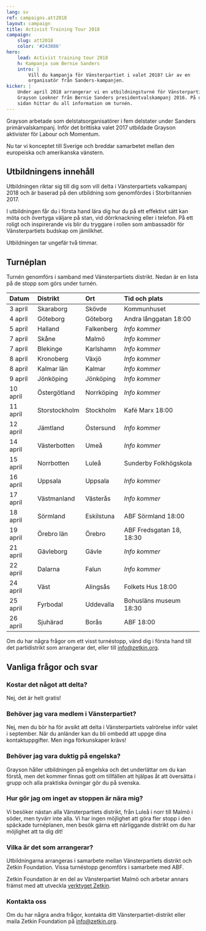 ```yaml
---
lang: sv
ref: campaigns.att2018
layout: campaign
title: Activist Training Tour 2018
campaign:
    slug: att2018
    color: '#243886'
hero:
    lead: Activist training tour 2018
    h: Kampanja som Bernie Sanders
    intro: |
        Vill du kampanja för Vänsterpartiet i valet 2018? Lär av en
        organisatör från Sanders-kampanjen.
kicker: |
    Under april 2018 arrangerar vi en utbildningsturné för Vänsterpartiet med
    Grayson Lookner från Bernie Sanders presidentvalskampanj 2016. På den här
    sidan hittar du all information om turnén.
---
```


Grayson arbetade som delstatsorganisatörer i fem delstater under Sanders
primärvalskampanj. Inför det brittiska valet 2017 utbildade Grayson aktivister
för Labour och Momentum.

Nu tar vi konceptet till Sverige och breddar samarbetet mellan den europeiska
och amerikanska vänstern.

## Utbildningens innehåll
Utbildningen riktar sig till dig som vill delta i Vänsterpartiets valkampanj
2018 och är baserad på den utbildning som genomfördes i Storbritannien 2017.

I utbildningen får du i första hand lära dig hur du på ett effektivt sätt kan
möta och övertyga väljare på stan, vid dörrknackning eller i telefon. På ett
roligt och inspirerande vis blir du tryggare i rollen som ambassadör för
Vänsterpartiets budskap om jämlikhet.

Utbildningen tar ungefär två timmar.

## Turnéplan
Turnén genomförs i samband med Vänsterpartiets distrikt. Nedan är en lista
på de stopp som görs under turnén.

| Datum    | Distrikt          | Ort          | Tid och plats
|:---------|:------------------|:-------------|:-----------------------------
| 3 april  | Skaraborg         | Skövde       | Kommunhuset 
| 4 april  | Göteborg          | Göteborg     | Andra långgatan 18:00
| 5 april  | Halland           | Falkenberg   | _Info kommer_
| 7 april  | Skåne             | Malmö        | _Info kommer_
| 7 april  | Blekinge          | Karlshamn    | _Info kommer_
| 8 april  | Kronoberg         | Växjö        | _Info kommer_
| 8 april  | Kalmar län        | Kalmar       | _Info kommer_
| 9 april  | Jönköping         | Jönköping    | _Info kommer_
| 10 april | Östergötland      | Norrköping   | _Info kommer_
| 11 april | Storstockholm     | Stockholm    | Kafé Marx 18:00
| 12 april | Jämtland          | Östersund    | _Info kommer_
| 14 april | Västerbotten      | Umeå         | _Info kommer_
| 15 april | Norrbotten        | Luleå        | Sunderby Folkhögskola   
| 16 april | Uppsala           | Uppsala      | _Info kommer_
| 17 april | Västmanland       | Västerås     | _Info kommer_
| 18 april | Sörmland          | Eskilstuna   | ABF Sörmland 18:00
| 19 april | Örebro län        | Örebro       | ABF Fredsgatan 18, 18:30
| 21 april | Gävleborg         | Gävle        | _Info kommer_
| 22 april | Dalarna           | Falun        | _Info kommer_
| 24 april | Väst              | Alingsås     | Folkets Hus 18:00
| 25 april | Fyrbodal          | Uddevalla    | Bohusläns museum 18:30
| 26 april | Sjuhärad          | Borås        | ABF 18:00

Om du har några frågor om ett visst turnéstopp, vänd dig i första hand till
det partidistrikt som arrangerar det, eller till info@zetkin.org.

## Vanliga frågor och svar
### Kostar det något att delta?
Nej, det är helt gratis!

### Behöver jag vara medlem i Vänsterpartiet?
Nej, men du bör ha för avsikt att delta i Vänsterpartiets valrörelse inför
valet i september. När du anländer kan du bli ombedd att uppge dina
kontaktuppgifter. Men inga förkunskaper krävs!

### Behöver jag vara duktig på engelska?
Grayson håller utbildningen på engelska och det underlättar om du kan förstå,
men det kommer finnas gott om tillfällen att hjälpas åt att översätta i grupp
och alla praktiska övningar gör du på svenska.

### Hur gör jag om inget av stoppen är nära mig?
Vi besöker nästan alla Vänsterpartiets distrikt, från Luleå i norr till Malmö
i söder, men tyvärr inte alla. Vi har ingen möjlighet att göra fler stopp i
den späckade turnéplanen, men besök gärna ett närliggande distrikt om du har
möjlighet att ta dig dit!

### Vilka är det som arrangerar?
Utbildningarna arrangeras i samarbete mellan Vänsterpartiets distrikt och
Zetkin Foundation. Vissa turnéstopp genomförs i samarbete med ABF.

Zetkin Foundation är en del av Vänsterpartiet Malmö och arbetar annars
främst med att utveckla [verktyget Zetkin](/sv/zetkin).



### Kontakta oss
Om du har några andra frågor, kontakta ditt Vänsterpartiet-distrikt eller
maila Zetkin Foundation på [info@zetkin.org](mailto:info@zetkin.org).
